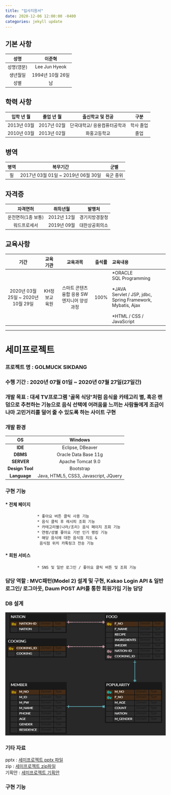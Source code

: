 ```yaml
---
title: "입사지원서"
date: 2020-12-06 12:00:00 -0400
categories: jekyll update
---
```


## 기본 사항

성명  | 이준혁 
:-------------: | :-------------:
성명(영문) | Lee Jun Hyeok
생년월일  | 1994년 10월 26일 
성별  | 남

## 학력 사항

입학 년 월  | 졸업 년 월 | 출신학교 및 전공 | 구분 
:-------------: | :-------------: | :-------------: | :-------------:
2013년 03월 | 2017년 02월 | 단국대학교/ 응용컴퓨터공학과 | 학사 졸업
2010년 03월 | 2013년 02월 | 화홍고등학교                | 졸업  

## 병역

병역  | 복무기간 | 군별
:-------------: | :-------------: | :-------------: 
필 | 2017년 03월 01일 ~ 2019년 06월 30일 | 육군 중위

## 자격증

자격면허  | 취득년월 | 발행처
:-------------: | :-------------: | :-------------: 
운전면허(1종 보통) | 2012년 12월 | 경기지방경찰청
워드프로세서 | 2019년 09월 | 대한상공회의소

## 교육사항

기간  | 교육기관 | 교육과목 | 출석률 | 교육내용
:-------------: | :-------------: | :-------------: | :-------------: | :------------- 
2020년 03월 25일 ~ 2020년 10월 29일 | KH정보교육원 | 스마트 콘텐츠 융합 응용 SW 엔지니어 양성 과정 | 100% |*ORACLE <br/>  SQL Programming<br/><br/> *JAVA  <br/>  Servlet / JSP, jdbc, Spring Framework, Mybatis, Ajax  <br/><br/> *HTML / CSS / JavaScript

-------

# 세미프로젝트

### 프로젝트 명 : GOLMUCK SIKDANG

### 수행 기간 : 2020년 07월 01일 ~ 2020년 07월 27일(27일간)

### 개발 목표 : 대세 TV프로그램 '골목 식당'처럼 음식을 카테고리 별, 혹은 랜덤으로 추천하는 기능으로 음식 선택에 어려움을 느끼는 사람들에게 조금이나마 고민거리를 덜어 줄 수 있도록 하는 사이트 구현 <br/>

### 개발 환경

**OS**  | Windows 
:-------------: | :-------------:
**IDE** | Eclipse, DBeaver
**DBMS**  | Oracle Data Base 11g 
**SERVER**  | Apache Tomcat 9.0
**Design Tool**  | Bootstrap
**Language**  | Java, HTML5, CSS3, Javascript, JQuery

### 구현 기능  

####   * 전체 페이지
                  * 좋아요 버튼 클릭 사용 기능
                  * 음식 클릭 후 레시피 조회 기능
                  * 카테고리별(나라/조리) 음식 페이지 조회 기능
                  * 연령/성별 좋아요 기반 인기 랭킹 기능
                  * 해당 음식에 대한 음식점 지도 &
                   음식점 위치 카톡링크 전송 기능

####   * 회원 서비스
                  * SNS 및 일반 로그인 / 좋아요 클릭 버튼 및 조회 기능
              
    
### 담당 역할 : MVC패턴(Model 2) 설계 및 구현, Kakao Login API & 일반 로그인/ 로그아웃, Daum POST API를 통한 회원가입 기능 담당

### DB 설계

![세미프로젝트모델링](/assets/세미프로젝트모델링.PNG)

### 기타 자료

pptx : [세미프로젝트 pptx 파일](https://github.com/whdkwhdk90/whdkwhdk90.github.io/blob/main/assets/PROJECT%20GOLMUCK_-728.pptx) <br/>
zip : [세미프로젝트 zip파일](https://github.com/whdkwhdk90/whdkwhdk90.github.io/blob/main/assets/SEMI_1_REAL_FINISH.zip) <br/>
기획안 : [세미프로젝트 기획안](https://github.com/whdkwhdk90/whdkwhdk90.github.io/blob/main/assets/1%EC%A1%B0_%EA%B8%B0%ED%9A%8D%EC%95%88.txt) <br/>

### 구현 기능







